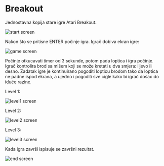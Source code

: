 # Breakout

Jednostavna kopija stare igre Atari Breakout.

![start screen](./Breakout/doc/start_screen.png)

Nakon što se pritisne ENTER počinje igra.
Igrač dobiva ekran igre:

![game screen](./Breakout/doc/game_screen.png)

Počinje otkucavati timer od 3 sekunde, potom pada loptica i igra počinje. Igrač kontrolira brod sa mišem
koji se može kretati u dva smjera: lijevo ili desno. Zadatak igre je kontinuirano pogoditi lopticu brodom
tako da loptica ne padne ispod ekrana, a ujedno i pogoditi sve cigle kako bi igrač došao do iduće razine.

Level 1:

![level1 screen](./Breakout/doc/level1.png)

Level 2:

![level2 screen](./Breakout/doc/level2.png)

Level 3:

![level3 screen](./Breakout/doc/level2.png)

Kada igra završi ispisuje se završni rezultat.

![end screen](./Breakout/doc/game_over.png)

